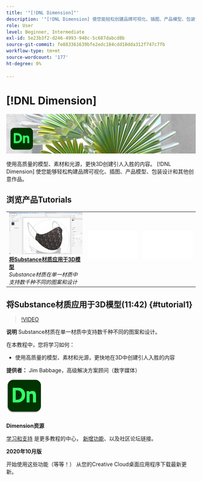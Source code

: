 ```yaml
---
title: '"[!DNL Dimension]"'
description: '"[!DNL Dimension] 使您能轻松创建品牌可视化、插图、产品模型、包装设计和其他创意作品”'
role: User
level: Beginner, Intermediate
exl-id: 5e23b3f2-d246-4993-948c-5c687dabcd8b
source-git-commit: fe883361639bfe2edc184cdd10dda312f747c7fb
workflow-type: tm+mt
source-wordcount: '177'
ht-degree: 0%

---
```


# [!DNL Dimension]

![英雄图像教程](../assets/Dimenio.jpg)

使用高质量的模型、素材和光源，更快3D创建引人入胜的内容。 [!DNL Dimension] 使您能够轻松构建品牌可视化、插图、产品模型、包装设计和其他创意作品。

## 浏览产品Tutorials

<table style="table-layout:fixed">
<tr>
 <td>
   <a href="dimension.md#tutorial1">
      <img alt="将Substance材质应用于3D模型" src="../assets/dimension_substanceAndGraphics_babbage_thumbnail.jpg" />
   </a>
    <div>
   <a href="dimension.md#tutorial1"><strong>将Substance材质应用于3D模型</strong></a>
    </div>
    <em>Substance材质在单一材质中支持数千种不同的图案和设计</em>
    <br>
  </td>
  <td>
    <img alt="间隔条" src="../assets/Whitespacer.png" />
    <div>
    <br>
  </td>
  <td>
    <img alt="间隔条" src="../assets/Whitespacer.png" />
    <div>
    <br>
  </td>
</tr>
</table>

## 将Substance材质应用于3D模型(11:42) {#tutorial1}

>[!VIDEO](https://video.tv.adobe.com/v/326944?hidetitle=true)

**说明**
Substance材质在单一材质中支持数千种不同的图案和设计。

在本教程中，您将学习如何：
* 使用高质量的模型、素材和光源，更快地在3D中创建引人入胜的内容

**提供者：**
Jim Babbage，高级解决方案顾问（数字媒体）

![Dimension徽标](../assets/dn_appicon_96.png)

**Dimension资源**

[学习和支持](https://helpx.adobe.com/support/dimension.html) 是更多教程的中心， [新增功能](https://helpx.adobe.com/dimension/user-guide.html/dimension/using/whats-new.ug.html)、以及社区论坛链接。

**2020年10月版**

开始使用这些功能（等等！） 从您的Creative Cloud桌面应用程序下载最新更新。
